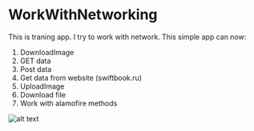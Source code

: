 # WorkWithNetworking
This is traning app.
I try to work with network.
This simple app can now:
  1) DownloadImage
  2) GET data
  3) Post data
  4) Get data from website (swiftbook.ru)
  5) UploadImage
  6) Download file
  7) Work with alamofire methods

![alt text](https://i.imgur.com/li0CJLq.png?1)
